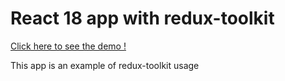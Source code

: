 # React 18 app with redux-toolkit

<a href="https://ecocea-technologies.github.io/redux-toolkit-example-app" target="_blank">Click here to see the demo !</a>

This app is an example of redux-toolkit usage


